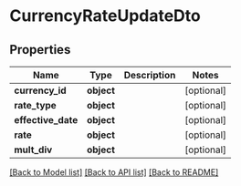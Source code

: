 # CurrencyRateUpdateDto

## Properties
Name | Type | Description | Notes
------------ | ------------- | ------------- | -------------
**currency_id** | **object** |  | [optional] 
**rate_type** | **object** |  | [optional] 
**effective_date** | **object** |  | [optional] 
**rate** | **object** |  | [optional] 
**mult_div** | **object** |  | [optional] 

[[Back to Model list]](../README.md#documentation-for-models) [[Back to API list]](../README.md#documentation-for-api-endpoints) [[Back to README]](../README.md)


